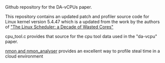 Github repository for the DA-vCPUs paper.

This repository contains an updated patch and profiler source code for Linux kernel version 5.4.47 which is a updated from the work by the authors of ["The Linux Scheduler: a Decade of Wasted Cores"](https://github.com/jplozi/wastedcores)

cpu_tool.c provides that source for the cpu tool data used in the "da-vcpu" paper.

[nmon and nmon_analyser](http://nmon.sourceforge.net/pmwiki.php?n=Site.Nmon-Analyser) provides an excellent way to profile steal time in a cloud environment
